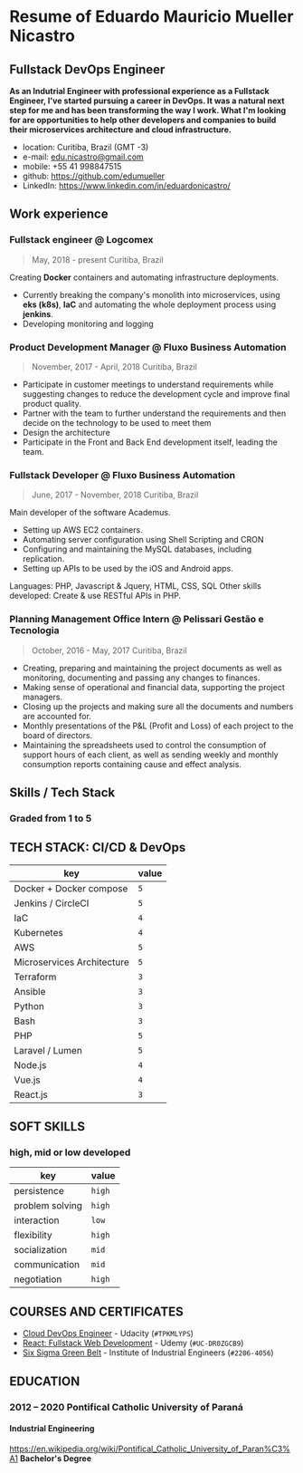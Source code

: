 # Resume of Eduardo Mauricio Mueller Nicastro
## Fullstack DevOps Engineer

**As an Indutrial Engineer with professional experience as a Fullstack Engineer, I've started pursuing a career in DevOps. It was a natural next step for me and has been transforming the way I work. What I'm looking for are opportunities to help other developers and companies to build their microservices architecture and cloud infrastructure.** 

* location: Curitiba, Brazil (GMT -3)
* e-mail: edu.nicastro@gmail.com
* mobile: +55 41 998847515
* github: https://github.com/edumueller
* LinkedIn: https://www.linkedin.com/in/eduardonicastro/

## Work experience

### Fullstack engineer @ Logcomex
> May, 2018 - present
> Curitiba, Brazil

Creating **Docker** containers and automating infrastructure deployments.

- Currently breaking the company's monolith into microservices, using **eks (k8s)**, **IaC** and automating the whole deployment process using **jenkins**.
- Developing monitoring and logging

### Product Development Manager @ Fluxo Business Automation
> November, 2017 - April, 2018
> Curitiba, Brazil

* Participate in customer meetings to understand requirements while suggesting changes to reduce the development cycle and improve final product quality.
* Partner with the team to further understand the requirements and then decide on the technology to be used to meet them
* Design the architecture
* Participate in the Front and Back End development itself, leading the team.

### Fullstack Developer @ Fluxo Business Automation
> June, 2017 - November, 2018
> Curitiba, Brazil

Main developer of the software Academus.
* Setting up AWS EC2 containers.
* Automating server configuration using Shell Scripting and CRON
* Configuring and maintaining the MySQL databases, including replication.
* Setting up APIs to be used by the iOS and Android apps.

Languages: PHP, Javascript & Jquery, HTML, CSS, SQL
Other skills developed: Create & use RESTful APIs in PHP.

### Planning Management Office Intern @ Pelissari Gestão e Tecnologia
> October, 2016 - May, 2017
> Curitiba, Brazil

* Creating, preparing and maintaining the project documents as well as monitoring, documenting and passing any changes to finances.
* Making sense of operational and financial data, supporting the project managers.
* Closing up the projects and making sure all the documents and numbers are accounted for.
* Monthly presentations of the P&L (Profit and Loss) of each project to the board of directors.
* Maintaining the spreadsheets used to control the consumption of support hours of each client, as well as sending weekly and monthly consumption reports containing cause and effect analysis.

## Skills / Tech Stack
### Graded from 1 to 5

## TECH STACK: CI/CD & DevOps
key                          | value
---------------------------- | -----
Docker + Docker compose      | `5`
Jenkins / CircleCI           | `5`
IaC                          | `4`
Kubernetes                   | `4`
AWS                          | `5`
Microservices Architecture   | `5`
Terraform                    | `3`
Ansible                      | `3`
Python                       | `3`
Bash                         | `3`
PHP                          | `5`
Laravel / Lumen              | `5`
Node.js                      | `4`
Vue.js                       | `4`
React.js                     | `3`

## SOFT SKILLS
### high, mid or low developed
key                     | value
----------------------- | -----
persistence             | `high`
problem solving         | `high`
interaction             | `low`
flexibility             | `high`
socialization           | `mid`
communication           | `mid`
negotiation             | `high`

## COURSES AND CERTIFICATES
- [Cloud DevOps Engineer](https://graduation.udacity.com/confirm/TPKMLYPS) - Udacity (`#TPKMLYPS`)
- [React: Fullstack Web Development](https://www.udemy.com/certificate/UC-DR0ZGCB9) - Udemy (`#UC-DR0ZGCB9`)
- [Six Sigma Green Belt](http://www.iienet2.org/IIETrainingCenter/CourseDetail.aspx?EventCode=6GB) - Institute of Industrial Engineers (`#2206-4056`)

## EDUCATION
### 2012 – 2020 Pontifical Catholic University of Paraná
#### Industrial Engineering
https://en.wikipedia.org/wiki/Pontifical_Catholic_University_of_Paran%C3%A1
**Bachelor's Degree**
